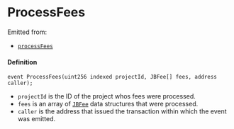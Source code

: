 # ProcessFees

Emitted from:

* [`processFees`](/api/contracts/or-abstract/jbpayoutredemptionpaymentterminal/write/processfees.md)

#### Definition

```
event ProcessFees(uint256 indexed projectId, JBFee[] fees, address caller);
```

* `projectId` is the ID of the project whos fees were processed.
* `fees` is an array of [`JBFee`](/api/data-structures/jbfee.md) data structures that were processed.
* `caller` is the address that issued the transaction within which the event was emitted.
